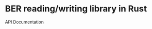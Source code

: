 # BER reading/writing library in Rust

[API Documentation](http://rustdox.com/dlevy47/rust-ber/rust-ber/)
